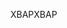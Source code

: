 <span data-ttu-id="28b2e-101">XBAP</span><span class="sxs-lookup"><span data-stu-id="28b2e-101">XBAP</span></span>